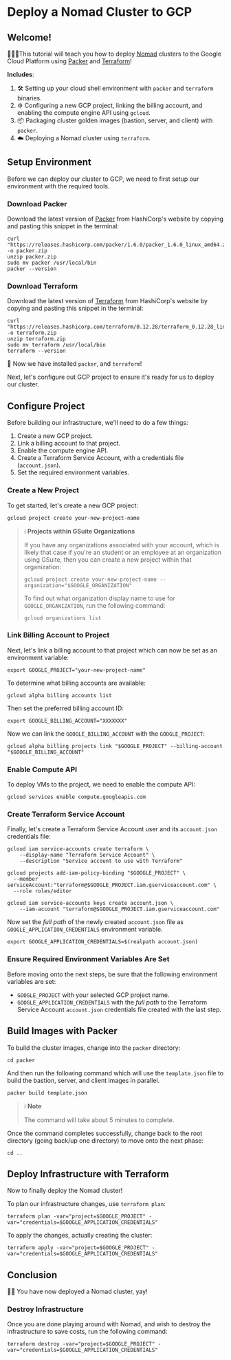 # Deploy a Nomad Cluster to GCP

## Welcome!

👩🏽‍💻This tutorial will teach you how to deploy [Nomad](https://www.nomadproject.io/) clusters to the Google Cloud Platform using [Packer](https://www.packer.io/) and [Terraform](https://www.terraform.io/)!

**Includes**:

1. 🛠 Setting up your cloud shell environment with `packer` and `terraform` binaries.
2. ⚙️  Configuring a new GCP project, linking the billing account, and enabling the compute engine API using `gcloud`.
3. 📦 Packaging cluster golden images (bastion, server, and client) with `packer`.
4. ☁️  Deploying a Nomad cluster using `terraform`.

## Setup Environment

Before we can deploy our cluster to GCP, we need to first setup our environment with the required tools.

### Download Packer

Download the latest version of [Packer](https://www.packer.io/) from HashiCorp's website by copying and pasting this snippet in the terminal:

```console
curl "https://releases.hashicorp.com/packer/1.6.0/packer_1.6.0_linux_amd64.zip" -o packer.zip
unzip packer.zip
sudo mv packer /usr/local/bin
packer --version
```

### Download Terraform

Download the latest version of [Terraform](https://www.terraform.io/) from HashiCorp's website by copying and pasting this snippet in the terminal:

```console
curl "https://releases.hashicorp.com/terraform/0.12.28/terraform_0.12.28_linux_amd64.zip" -o terraform.zip
unzip terraform.zip
sudo mv terraform /usr/local/bin
terraform --version
```

🎉 Now we have installed `packer`, and `terraform`!

Next, let's configure out GCP project to ensure it's ready for us to deploy our cluster.

## Configure Project

Before building our infrastructure, we'll need to do a few things:

1. Create a new GCP project.
2. Link a billing account to that project.
3. Enable the compute engine API.
4. Create a Terraform Service Account, with a credentials file (`account.json`).
5. Set the required environment variables.

### Create a New Project

To get started, let's create a new GCP project:

```console
gcloud project create your-new-project-name
```
> ℹ️  **Projects within GSuite Organizations**
>
> If you have any organizations associated with your account, which is likely that case if you're an student or an employee at an organization using GSuite, then you can create a new project within that organization:
>
> ```console
> gcloud project create your-new-project-name --organization="$GOOGLE_ORGANIZATION"
> ```
>
> To find out what organization display name to use for `GOOGLE_ORGANIZATION`, run the following command:
>
> ```console
> gcloud organizations list
> ```

### Link Billing Account to Project

Next, let's link a billing account to that project which can now be set as an environment variable:

```console
export GOOGLE_PROJECT="your-new-project-name"
```

To determine what billing accounts are available:

```console
gcloud alpha billing accounts list
```

Then set the preferred billing account ID:

```console
export GOOGLE_BILLING_ACCOUNT="XXXXXXX"
```

Now we can link the `GOOGLE_BILLING_ACCOUNT` with the `GOOGLE_PROJECT`:

```console
gcloud alpha billing projects link "$GOOGLE_PROJECT" --billing-account "$GOOGLE_BILLING_ACCOUNT"
```

### Enable Compute API

To deploy VMs to the project, we need to enable the compute API:

```console
gcloud services enable compute.googleapis.com
```

### Create Terraform Service Account

Finally, let's create a Terraform Service Account user and its `account.json` credentials file:

```console
gcloud iam service-accounts create terraform \
    --display-name "Terraform Service Account" \
    --description "Service account to use with Terraform"
```

```console
gcloud projects add-iam-policy-binding "$GOOGLE_PROJECT" \
  --member serviceAccount:"terraform@$GOOGLE_PROJECT.iam.gserviceaccount.com" \
  --role roles/editor
```

```console
gcloud iam service-accounts keys create account.json \
    --iam-account "terraform@$GOOGLE_PROJECT.iam.gserviceaccount.com"
```

Now set the *full path* of the newly created `account.json` file as `GOOGLE_APPLICATION_CREDENTIALS` environment variable.

```console
export GOOGLE_APPLICATION_CREDENTIALS=$(realpath account.json)
```

### Ensure Required Environment Variables Are Set

Before moving onto the next steps, be sure that the following environment variables are set:

* `GOOGLE_PROJECT` with your selected GCP project name.
* `GOOGLE_APPLICATION_CREDENTIALS` with the *full path* to the Terraform Service Account `account.json` credentials file created with the last step.

## Build Images with Packer

To build the cluster images, change into the `packer` directory:

```console
cd packer
```

And then run the following command which will use the `template.json` file to build the bastion, server, and client images in parallel.

```
packer build template.json
```

> ℹ️  **Note**
>
> The command will take about 5 minutes to complete.

Once the command completes successfully, change back to the root directory (going back/up one directory) to move onto the next phase:

```console
cd ..
```

## Deploy Infrastructure with Terraform

Now to finally deploy the Nomad cluster!

To plan our infrastructure changes, use `terraform plan`:

```console
terraform plan -var="project=$GOOGLE_PROJECT" -var="credentials=$GOOGLE_APPLICATION_CREDENTIALS"
```

To apply the changes, actually creating the cluster:

```console
terraform apply -var="project=$GOOGLE_PROJECT" -var="credentials=$GOOGLE_APPLICATION_CREDENTIALS"
```

## Conclusion

👏🏽 You have now deployed a Nomad cluster, yay!

### Destroy Infrastructure

Once you are done playing around with Nomad, and wish to destroy the infrastructure to save costs, run the following command:

```console
terraform destroy -var="project=$GOOGLE_PROJECT" -var="credentials=$GOOGLE_APPLICATION_CREDENTIALS"
```
